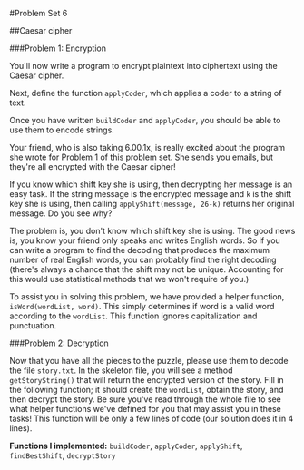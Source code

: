 #Problem Set 6

##Caesar cipher

###Problem 1: Encryption

You'll now write a program to encrypt plaintext into ciphertext using the Caesar cipher.

Next, define the function `applyCoder`, which applies a coder to a string of text.

Once you have written `buildCoder` and `applyCoder`, you should be able to use them to encode strings.

Your friend, who is also taking 6.00.1x, is really excited about the program she wrote for Problem 1 of this problem set. She sends you emails, but they're all encrypted with the Caesar cipher!

If you know which shift key she is using, then decrypting her message is an easy task. If the string message is the encrypted message and `k` is the shift key she is using, then calling `applyShift(message, 26-k)` returns her original message. Do you see why?

The problem is, you don't know which shift key she is using. The good news is, you know your friend only speaks and writes English words. So if you can write a program to find the decoding that produces the maximum number of real English words, you can probably find the right decoding (there's always a chance that the shift may not be unique. Accounting for this would use statistical methods that we won't require of you.)

To assist you in solving this problem, we have provided a helper function, `isWord(wordList, word)`. This simply determines if word is a valid word according to the `wordList`. This function ignores capitalization and punctuation.

###Problem 2: Decryption

Now that you have all the pieces to the puzzle, please use them to decode the file `story.txt`. In the skeleton file, you will see a method `getStoryString()` that will return the encrypted version of the story. Fill in the following function; it should create the `wordList`, obtain the story, and then decrypt the story. Be sure you've read through the whole file to see what helper functions we've defined for you that may assist you in these tasks! This function will be only a few lines of code (our solution does it in 4 lines).

**Functions I implemented:** `buildCoder`, `applyCoder`, `applyShift`, `findBestShift`, `decryptStory`
